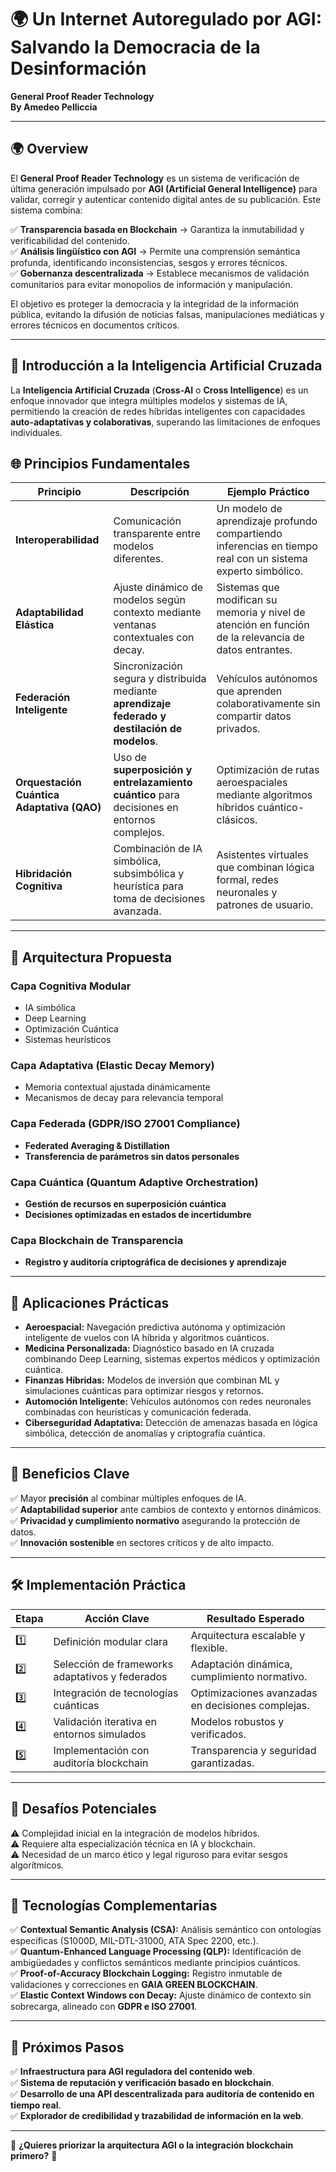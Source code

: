 # **🌍 Un Internet Autoregulado por AGI: Salvando la Democracia de la Desinformación**

**General Proof Reader Technology**  
**By Amedeo Pelliccia**  

---

## **🌍 Overview**

El **General Proof Reader Technology** es un sistema de verificación de última generación impulsado por **AGI (Artificial General Intelligence)** para validar, corregir y autenticar contenido digital antes de su publicación. Este sistema combina:

✅ **Transparencia basada en Blockchain** → Garantiza la inmutabilidad y verificabilidad del contenido.  
✅ **Análisis lingüístico con AGI** → Permite una comprensión semántica profunda, identificando inconsistencias, sesgos y errores técnicos.  
✅ **Gobernanza descentralizada** → Establece mecanismos de validación comunitarios para evitar monopolios de información y manipulación.  

El objetivo es proteger la democracia y la integridad de la información pública, evitando la difusión de noticias falsas, manipulaciones mediáticas y errores técnicos en documentos críticos.

---

## **🚀 Introducción a la Inteligencia Artificial Cruzada**

La **Inteligencia Artificial Cruzada** (**Cross-AI** o **Cross Intelligence**) es un enfoque innovador que integra múltiples modelos y sistemas de IA, permitiendo la creación de redes híbridas inteligentes con capacidades **auto-adaptativas y colaborativas**, superando las limitaciones de enfoques individuales.

## **🌐 Principios Fundamentales**

| **Principio** | **Descripción** | **Ejemplo Práctico** |
|--------------|----------------|------------------|
| **Interoperabilidad** | Comunicación transparente entre modelos diferentes. | Un modelo de aprendizaje profundo compartiendo inferencias en tiempo real con un sistema experto simbólico. |
| **Adaptabilidad Elástica** | Ajuste dinámico de modelos según contexto mediante ventanas contextuales con decay. | Sistemas que modifican su memoria y nivel de atención en función de la relevancia de datos entrantes. |
| **Federación Inteligente** | Sincronización segura y distribuida mediante **aprendizaje federado y destilación de modelos**. | Vehículos autónomos que aprenden colaborativamente sin compartir datos privados. |
| **Orquestación Cuántica Adaptativa (QAO)** | Uso de **superposición y entrelazamiento cuántico** para decisiones en entornos complejos. | Optimización de rutas aeroespaciales mediante algoritmos híbridos cuántico-clásicos. |
| **Hibridación Cognitiva** | Combinación de IA simbólica, subsimbólica y heurística para toma de decisiones avanzada. | Asistentes virtuales que combinan lógica formal, redes neuronales y patrones de usuario. |

---

## **🧠 Arquitectura Propuesta**

### **Capa Cognitiva Modular**
- IA simbólica
- Deep Learning
- Optimización Cuántica
- Sistemas heurísticos

### **Capa Adaptativa (Elastic Decay Memory)**
- Memoria contextual ajustada dinámicamente
- Mecanismos de decay para relevancia temporal

### **Capa Federada (GDPR/ISO 27001 Compliance)**
- **Federated Averaging & Distillation**
- **Transferencia de parámetros sin datos personales**

### **Capa Cuántica (Quantum Adaptive Orchestration)**
- **Gestión de recursos en superposición cuántica**
- **Decisiones optimizadas en estados de incertidumbre**

### **Capa Blockchain de Transparencia**
- **Registro y auditoría criptográfica de decisiones y aprendizaje**

---

## **🎯 Aplicaciones Prácticas**

- **Aeroespacial:** Navegación predictiva autónoma y optimización inteligente de vuelos con IA híbrida y algoritmos cuánticos.
- **Medicina Personalizada:** Diagnóstico basado en IA cruzada combinando Deep Learning, sistemas expertos médicos y optimización cuántica.
- **Finanzas Híbridas:** Modelos de inversión que combinan ML y simulaciones cuánticas para optimizar riesgos y retornos.
- **Automoción Inteligente:** Vehículos autónomos con redes neuronales combinadas con heurísticas y comunicación federada.
- **Ciberseguridad Adaptativa:** Detección de amenazas basada en lógica simbólica, detección de anomalías y criptografía cuántica.

---

## **🔑 Beneficios Clave**

✅ Mayor **precisión** al combinar múltiples enfoques de IA.  
✅ **Adaptabilidad superior** ante cambios de contexto y entornos dinámicos.  
✅ **Privacidad y cumplimiento normativo** asegurando la protección de datos.  
✅ **Innovación sostenible** en sectores críticos y de alto impacto.  

---

## **🛠️ Implementación Práctica**

| **Etapa** | **Acción Clave** | **Resultado Esperado** |
|-----------|----------------|------------------|
| 1️⃣ | Definición modular clara | Arquitectura escalable y flexible. |
| 2️⃣ | Selección de frameworks adaptativos y federados | Adaptación dinámica, cumplimiento normativo. |
| 3️⃣ | Integración de tecnologías cuánticas | Optimizaciones avanzadas en decisiones complejas. |
| 4️⃣ | Validación iterativa en entornos simulados | Modelos robustos y verificados. |
| 5️⃣ | Implementación con auditoría blockchain | Transparencia y seguridad garantizadas. |

---

## **🚧 Desafíos Potenciales**

⚠️ Complejidad inicial en la integración de modelos híbridos.  
⚠️ Requiere alta especialización técnica en IA y blockchain.  
⚠️ Necesidad de un marco ético y legal riguroso para evitar sesgos algorítmicos.  

---

## **🔬 Tecnologías Complementarias**

✅ **Contextual Semantic Analysis (CSA):** Análisis semántico con ontologías específicas (S1000D, MIL-DTL-31000, ATA Spec 2200, etc.).  
✅ **Quantum-Enhanced Language Processing (QLP):** Identificación de ambigüedades y conflictos semánticos mediante principios cuánticos.  
✅ **Proof-of-Accuracy Blockchain Logging:** Registro inmutable de validaciones y correcciones en **GAIA GREEN BLOCKCHAIN**.  
✅ **Elastic Context Windows con Decay:** Ajuste dinámico de contexto sin sobrecarga, alineado con **GDPR e ISO 27001**.

---

## **🚀 Próximos Pasos**

✅ **Infraestructura para AGI reguladora del contenido web**.  
✅ **Sistema de reputación y verificación basado en blockchain**.  
✅ **Desarrollo de una API descentralizada para auditoría de contenido en tiempo real**.  
✅ **Explorador de credibilidad y trazabilidad de información en la web**.  

---

📌 **¿Quieres priorizar la arquitectura AGI o la integración blockchain primero?** 🚀



